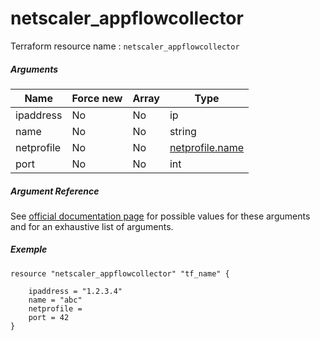 # netscaler_appflowcollector

Terraform resource name : ```netscaler_appflowcollector```

##### Arguments

| Name | Force new | Array | Type |
|----|----|----|----|
|ipaddress|No|No|ip|
|name|No|No|string|
|netprofile|No|No|[netprofile.name](/doc/resources/netprofile.md)|
|port|No|No|int|

##### Argument Reference

See [official documentation page](https://developer-docs.citrix.com/projects/netscaler-nitro-api/en/11.0/configuration/appflow/appflowcollector/appflowcollector/) for possible values for these arguments and for an exhaustive list of arguments.

##### Exemple

```
resource "netscaler_appflowcollector" "tf_name" {

    ipaddress = "1.2.3.4"
    name = "abc"
    netprofile = 
    port = 42
}
```

